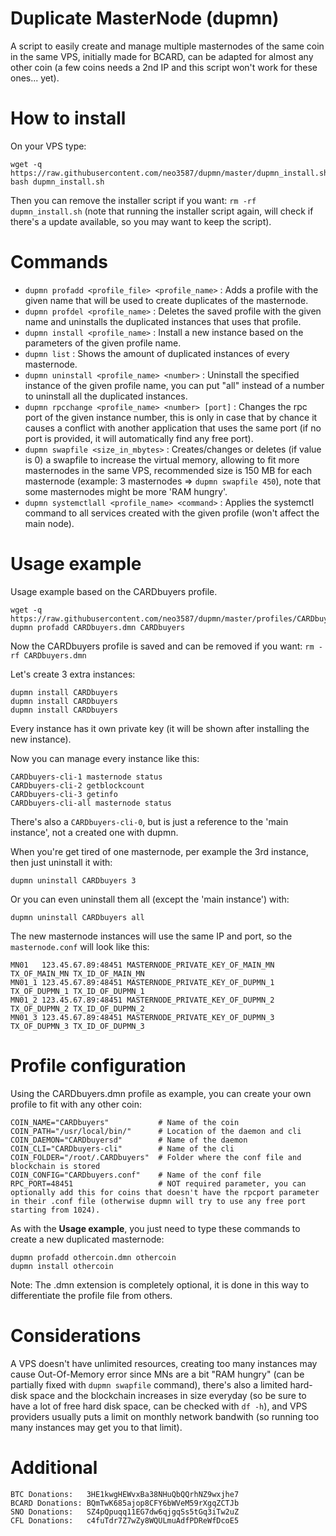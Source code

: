 # Duplicate MasterNode (dupmn)

A script to easily create and manage multiple masternodes of the same coin in the same VPS, initially made for BCARD, can be adapted for almost any other coin (a few coins needs a 2nd IP and this script won't work for these ones... yet).

# How to install

On your VPS type:
```
wget -q https://raw.githubusercontent.com/neo3587/dupmn/master/dupmn_install.sh
bash dupmn_install.sh
```
Then you can remove the installer script if you want: `rm -rf dupmn_install.sh` (note that running the installer script again, will check if there's a update available, so you may want to keep the script).

# Commands

- `dupmn profadd <profile_file> <profile_name>` : Adds a profile with the given name that will be used to create duplicates of the masternode.
- `dupmn profdel <profile_name>` : Deletes the saved profile with the given name and uninstalls the duplicated instances that uses that profile.
- `dupmn install <profile_name>` : Install a new instance based on the parameters of the given profile name.
- `dupmn list` : Shows the amount of duplicated instances of every masternode.
- `dupmn uninstall <profile_name> <number>` : Uninstall the specified instance of the given profile name, you can put "all" instead of a number to uninstall all the duplicated instances.
- `dupmn rpcchange <profile_name> <number> [port]` : Changes the rpc port of the given instance number, this is only in case that by chance it causes a conflict with another application that uses the same port (if no port is provided, it will automatically find any free port).
- `dupmn swapfile <size_in_mbytes>` : Creates/changes or deletes (if value is 0) a swapfile to increase the virtual memory, allowing to fit more masternodes in the same VPS, recommended size is 150 MB for each masternode (example: 3 masternodes => `dupmn swapfile 450`), note that some masternodes might be more 'RAM hungry'.
- `dupmn systemctlall <profile_name> <command>` : Applies the systemctl command to all services created with the given profile (won't affect the main node).

# Usage example

Usage example based on the CARDbuyers profile.
```
wget -q https://raw.githubusercontent.com/neo3587/dupmn/master/profiles/CARDbuyers.dmn
dupmn profadd CARDbuyers.dmn CARDbuyers
```
Now the CARDbuyers profile is saved and can be removed if you want: `rm -rf CARDbuyers.dmn`

Let's create 3 extra instances:
```
dupmn install CARDbuyers 
dupmn install CARDbuyers 
dupmn install CARDbuyers 
```
Every instance has it own private key (it will be shown after installing the new instance).

Now you can manage every instance like this:
```
CARDbuyers-cli-1 masternode status
CARDbuyers-cli-2 getblockcount
CARDbuyers-cli-3 getinfo
CARDbuyers-cli-all masternode status
```
There's also a `CARDbuyers-cli-0`, but is just a reference to the 'main instance', not a created one with dupmn.

When you're get tired of one masternode, per example the 3rd instance, then just uninstall it with:
```
dupmn uninstall CARDbuyers 3
```
Or you can even uninstall them all (except the 'main instance') with:
```
dupmn uninstall CARDbuyers all
```
The new masternode instances will use the same IP and port, so the `masternode.conf` will look like this:
```
MN01   123.45.67.89:48451 MASTERNODE_PRIVATE_KEY_OF_MAIN_MN TX_OF_MAIN_MN TX_ID_OF_MAIN_MN
MN01_1 123.45.67.89:48451 MASTERNODE_PRIVATE_KEY_OF_DUPMN_1 TX_OF_DUPMN_1 TX_ID_OF_DUPMN_1
MN01_2 123.45.67.89:48451 MASTERNODE_PRIVATE_KEY_OF_DUPMN_2 TX_OF_DUPMN_2 TX_ID_OF_DUPMN_2
MN01_3 123.45.67.89:48451 MASTERNODE_PRIVATE_KEY_OF_DUPMN_3 TX_OF_DUPMN_3 TX_ID_OF_DUPMN_3
```

# Profile configuration

Using the CARDbuyers.dmn profile as example, you can create your own profile to fit with any other coin:
```
COIN_NAME="CARDbuyers"           # Name of the coin
COIN_PATH="/usr/local/bin/"      # Location of the daemon and cli
COIN_DAEMON="CARDbuyersd"        # Name of the daemon
COIN_CLI="CARDbuyers-cli"        # Name of the cli
COIN_FOLDER="/root/.CARDbuyers"  # Folder where the conf file and blockchain is stored
COIN_CONFIG="CARDbuyers.conf"    # Name of the conf file
RPC_PORT=48451                   # NOT required parameter, you can optionally add this for coins that doesn't have the rpcport parameter in their .conf file (otherwise dupmn will try to use any free port starting from 1024).
```
As with the <b>Usage example</b>, you just need to type these commands to create a new duplicated masternode:
```
dupmn profadd othercoin.dmn othercoin
dupmn install othercoin
```

Note: The .dmn extension is completely optional, it is done in this way to differentiate the profile file from others.

# Considerations

A VPS doesn't have unlimited resources, creating too many instances may cause Out-Of-Memory error since MNs are a bit "RAM hungry" (can be partially fixed with `dupmn swapfile` command), there's also a limited hard-disk space and the blockchain increases in size everyday (so be sure to have a lot of free hard disk space, can be checked with `df -h`), and VPS providers usually puts a limit on monthly network bandwith (so running too many instances may get you to that limit).

# Additional

```
BTC Donations:   3HE1kwgHEWvxBa38NHuQbQQrhNZ9wxjhe7
BCARD Donations: BQmTwK685ajop8CFY6bWVeM59rXgqZCTJb
SNO Donations:   SZ4pQpuqq11EG7dw6qjgqSs5tGq3iTw2uZ
CFL Donations:   c4fuTdr7Z7wZy8WQULmuAdfPDReWfDcoE5
```
